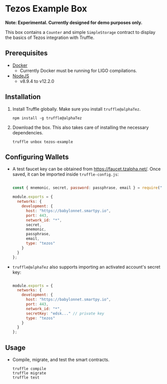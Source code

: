Tezos Example Box
=================

**Note: Experimental. Currently designed for demo purposes only.**

This box contains a `Counter` and simple `SimpleStorage` contract to display the basics of Tezos
integration with Truffle.


## Prerequisites

- [Docker](https://docs.docker.com/v17.12/install/)
  - Currently Docker must be running for LIGO compilations.
- [NodeJS](https://nodejs.org/en/)
  -  v8.9.4 to v12.2.0


## Installation

1. Install Truffle globally. Make sure you install `truffle@alphaTez`.
    ```
    npm install -g truffle@alphaTez
    ```

2. Download the box. This also takes care of installing the necessary dependencies.
    ```
    truffle unbox tezos-example
    ```


## Configuring Wallets

- A test faucet key can be obtained from https://faucet.tzalpha.net/. Once saved, it can be imported inside `truffle-config.js`:

  ```javascript

  const { mnemonic, secret, password: passphrase, email } = require("./faucet.json");

  module.exports = {
    networks: {
      development: {
        host: "https://babylonnet.smartpy.io",
        port: 443,
        network_id: "*",
        secret,
        mnemonic,
        passphrase,
        email,
        type: "tezos"
      }
    }
  };

  ```

- `truffle@alphaTez` also supports importing an activated account's secret key:

  ```javascript

  module.exports = {
    networks: {
      development: {
        host: "https://babylonnet.smartpy.io",
        port: 443,
        network_id: "*",
        secretKey: "edsk..." // private key
        type: "tezos"
      }
    }
  };
  ```


## Usage

- Compile, migrate, and test the smart contracts.

    ```
    truffle compile
    truffle migrate
    truffle test
    ```

